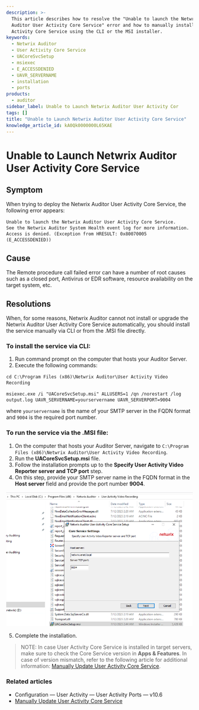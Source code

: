 ```yaml
---
description: >-
  This article describes how to resolve the "Unable to launch the Netwrix
  Auditor User Activity Core Service" error and how to manually install the User
  Activity Core Service using the CLI or the MSI installer.
keywords:
  - Netwrix Auditor
  - User Activity Core Service
  - UACoreSvcSetup
  - msiexec
  - E_ACCESSDENIED
  - UAVR_SERVERNAME
  - installation
  - ports
products:
  - auditor
sidebar_label: Unable to Launch Netwrix Auditor User Activity Cor
tags: []
title: "Unable to Launch Netwrix Auditor User Activity Core Service"
knowledge_article_id: kA0Qk0000000L65KAE
---
```


# Unable to Launch Netwrix Auditor User Activity Core Service

## Symptom

When trying to deploy the Netwrix Auditor User Activity Core Service, the following error appears:

```
Unable to launch the Netwrix Auditor User Activity Core Service.
See the Netwrix Auditor System Health event log for more information.
Access is denied. (Exception from HRESULT: 0x80070005 (E_ACCESSDENIED))
```

## Cause

The Remote procedure call failed error can have a number of root causes such as a closed port, Antivirus or EDR software, resource availability on the target system, etc.

## Resolutions

When, for some reasons, Netwrix Auditor cannot not install or upgrade the Netwrix Auditor User Activity Core Service automatically, you should install the service manually via CLI or from the .MSI file directly.

### To install the service via CLI:

1. Run command prompt on the computer that hosts your Auditor Server.
2. Execute the following commands:

```
cd C:\Program Files (x86)\Netwrix Auditor\User Activity Video Recording
```

```
msiexec.exe /i "UACoreSvcSetup.msi" ALLUSERS=1 /qn /norestart /log output.log UAVR_SERVERNAME=yourservername UAVR_SERVERPORT=9004
```

where `yourservername` is the name of your SMTP server in the FQDN format and `9004` is the required port number.

### To run the service via the .MSI file:

1. On the computer that hosts your Auditor Server, navigate to `C:\Program Files (x86)\Netwrix Auditor\User Activity Video Recording`.
2. Run the **UACoreSvcSetup.msi** file.
3. Follow the installation prompts up to the **Specify User Activity Video Reporter server and TCP port** step.
4. On this step, provide your SMTP server name in the FQDN format in the **Host server** field and provide the port number **9004**.

![User-added image](images/ka0Qk0000001S2H_0EMQk000001wr0A.png)

5. Complete the installation.

> NOTE: In case User Activity Core Service is installed in target servers, make sure to check the Core Service version in **Apps & Features**. In case of version mismatch, refer to the following article for additional information: [Manually Update User Activity Core Service](https://docs.netwrix.com/docs/kb/auditor/manually-update-user-activity-core-service.md).

### Related articles

- Configuration — User Activity — User Activity Ports — v10.6
- [Manually Update User Activity Core Service](https://docs.netwrix.com/docs/kb/auditor/manually-update-user-activity-core-service.md)
